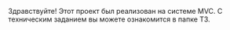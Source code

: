 Здравствуйте! Этот проект был реализован на системе MVC. С техническим заданием вы можете ознакомится в папке ТЗ.
